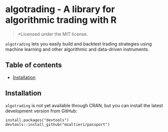 algotrading - A library for algorithmic trading with R
======================================================

> *Licensed under the MIT license.

`algotrading` lets you easily build and backtest trading strategies using
machine learning and other algorithmic and data-driven instruments.

Table of contents
-----------------

-   [Installation](#install)

<h2 id="install">
Installation
</h2>

`algotrading` is not yet available through CRAN, but you can install the
latest development version from GitHub:

    install.packages("devtools")
    devtools::install_github("msaltieri/passport")
